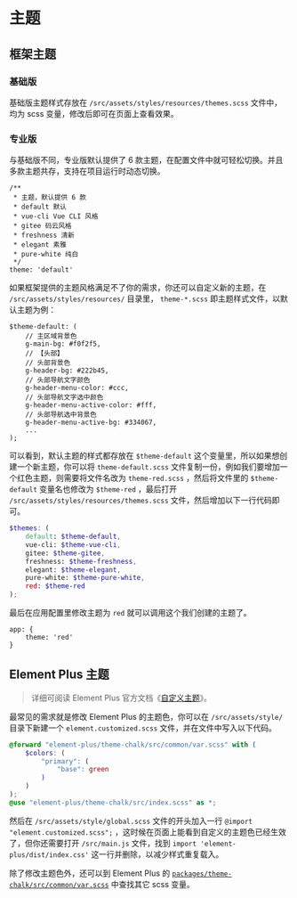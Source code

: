 # 主题

## 框架主题

### 基础版

基础版主题样式存放在 `/src/assets/styles/resources/themes.scss` 文件中，均为 scss 变量，修改后即可在页面上查看效果。

### 专业版

与基础版不同，专业版默认提供了 6 款主题，在配置文件中就可轻松切换。并且多款主题共存，支持在项目运行时动态切换。

```js:no-line-numbers
/**
 * 主题，默认提供 6 款
 * default 默认
 * vue-cli Vue CLI 风格
 * gitee 码云风格
 * freshness 清新
 * elegant 素雅
 * pure-white 纯白
 */
theme: 'default'
```

如果框架提供的主题风格满足不了你的需求，你还可以自定义新的主题，在 `/src/assets/styles/resources/` 目录里， `theme-*.scss` 即主题样式文件，以默认主题为例：

```scss:no-line-numbers
$theme-default: (
    // 主区域背景色
    g-main-bg: #f0f2f5,
    // 【头部】
    // 头部背景色
    g-header-bg: #222b45,
    // 头部导航文字颜色
    g-header-menu-color: #ccc,
    // 头部导航文字选中颜色
    g-header-menu-active-color: #fff,
    // 头部导航选中背景色
    g-header-menu-active-bg: #334067,
    ...
);
```

可以看到，默认主题的样式都存放在 `$theme-default` 这个变量里，所以如果想创建一个新主题，你可以将 `theme-default.scss` 文件复制一份，例如我们要增加一个红色主题，则需要将文件名改为 `theme-red.scss` ，然后将文件里的 `$theme-default` 变量名也修改为 `$theme-red` ，最后打开 `/src/assets/styles/resources/themes.scss` 文件，然后增加以下一行代码即可。

```scss {8}
$themes: (
    default: $theme-default,
    vue-cli: $theme-vue-cli,
    gitee: $theme-gitee,
    freshness: $theme-freshness,
    elegant: $theme-elegant,
    pure-white: $theme-pure-white,
	red: $theme-red
);
```

最后在应用配置里修改主题为 `red` 就可以调用这个我们创建的主题了。

```js:no-line-numbers
app: {
    theme: 'red'
}
```

## Element Plus 主题

> 详细可阅读 Element Plus 官方文档《[自定义主题](https://element-plus.gitee.io/zh-CN/guide/theming.html)》。

最常见的需求就是修改 Element Plus 的主题色，你可以在 `/src/assets/style/` 目录下新建一个 `element.customized.scss` 文件，并在文件中写入以下代码。

```scss
@forward "element-plus/theme-chalk/src/common/var.scss" with (
    $colors: (
        "primary": (
            "base": green
        )
    )
);
@use "element-plus/theme-chalk/src/index.scss" as *;
```

然后在 `/src/assets/style/global.scss` 文件的开头加入一行 `@import "element.customized.scss";` ，这时候在页面上能看到自定义的主题色已经生效了，但你还需要打开 `/src/main.js` 文件，找到 `import 'element-plus/dist/index.css'` 这一行并删除，以减少样式重复载入。

除了修改主题色外，还可以到 Element Plus 的 [`packages/theme-chalk/src/common/var.scss`](https://github.com/element-plus/element-plus/blob/dev/packages/theme-chalk/src/common/var.scss) 中查找其它 scss 变量。